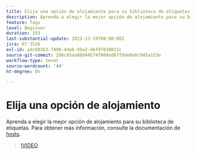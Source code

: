 ```yaml
---
title: Elija una opción de alojamiento para su biblioteca de etiquetas
description: Aprenda a elegir la mejor opción de alojamiento para su biblioteca de etiquetas.
feature: Tags
level: Beginner
duration: 333
last-substantial-update: 2023-12-19T00:00:00Z
jira: KT-3526
exl-id: adc00363-7490-44ab-95e2-46f9f630021c
source-git-commit: 286c85aa88d44574f00ded67f0de8e0c945a153e
workflow-type: tm+mt
source-wordcount: '44'
ht-degree: 0%

---
```


# Elija una opción de alojamiento

Aprenda a elegir la mejor opción de alojamiento para su biblioteca de etiquetas. Para obtener más información, consulte la documentación de [hosts](https://experienceleague.adobe.com/docs/experience-platform/tags/publish/hosts/hosts-overview.html).

>[!VIDEO](https://video.tv.adobe.com/v/28728/?learn=on&enablevpops)
